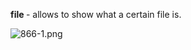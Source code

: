 


  
**file <file name>** - allows to show what a certain file is.  
  
  
![866-1.png](866-1.png)  
  
